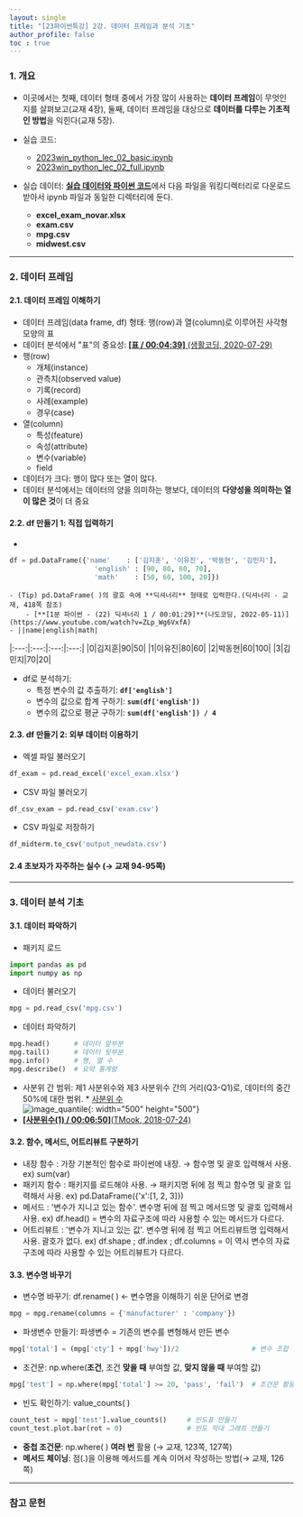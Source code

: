 ```yaml
---
layout: single
title: "[23파이썬특강] 2강. 데이터 프레임과 분석 기초"
author_profile: false
toc : true
---
```


### 1. 개요
- 이곳에서는 첫째, 데이터 형태 중에서 가장 많이 사용하는 **데이터 프레임**이 무엇인지를 살펴보고(교재 4장), 둘째, 데이터 프레임을 대상으로 **데이터를 다루는 기초적인 방법**을 익힌다(교재 5장).
- 실습 코드: 
	- [2023win_python_lec_02_basic.ipynb](https://github.com/hursoo/2023_winter_python-lecture/blob/main/excise_code/2023win_python_lec_02_basic.ipynb)
    - [2023win_python_lec_02_full.ipynb](https://github.com/hursoo/2023_winter_python-lecture/blob/main/excise_code/2023win_python_lec_02_full.ipynb)

- 실습 데이터: [**실습 데이터와 파이썬 코드**](https://github.com/youngwoos/Doit_Python)에서 다음 파일을 워킹디렉터리로 다운로드 받아서 ipynb 파일과 동일한 디렉터리에 둔다.
	- **excel_exam_novar.xlsx**
	- **exam.csv**
	- **mpg.csv**
	- **midwest.csv**

---

### 2. 데이터 프레임
#### 2.1. 데이터 프레임 이해하기
- 데이터 프레임(data frame, df) 형태: 행(row)과 열(column)로 이루어진 사각형 모양의 표
- 데이터 분석에서 "표"의 중요성: [**[표 / 00:04:39]** (생활코딩, 2020-07-29)](https://www.youtube.com/watch?v=dzNsDGXuCBg)
- 행(row)
	 - 개체(instance)  
	 - 관측치(observed value)  
	 - 기록(record)  
	 - 사례(example)  
	 - 경우(case)  
- 열(column)  
	 - 특성(feature)  
	 - 속성(attribute)  
	 - 변수(variable)  
	 - field  
- 데이터가 크다: 행이 많다 또는 열이 많다.
- 데이터 분석에서는 데이터의 양을 의미하는 행보다, 데이터의 **다양성을 의미하는 열이 많은 것**이 더 중요

#### 2.2. df 만들기 1: 직접 입력하기
- <br> 
```python  
df = pd.DataFrame({'name'    : ['김지훈', '이유진', '박동현', '김민지'],
                     'english' : [90, 80, 60, 70],
                     'math'    : [50, 60, 100, 20]})
```
    - (Tip) pd.DataFrame( )의 괄호 속에 **딕셔너리** 형태로 입력한다.(딕셔너리 - 교재, 418쪽 참조)
		- [**[1분 파이썬 - (22) 딕셔너리 1 / 00:01:29]**(나도코딩, 2022-05-11)](https://www.youtube.com/watch?v=ZLp_Wg6VxfA)
    - ||name|english|math|
|:---:|:---:|:---:|:---:|
|0|김지훈|90|50|
|1|이유진|80|60|
|2|박동현|60|100|
|3|김민지|70|20|

- df로 분석하기: 
    - 특정 변수의 값 추출하기: **```df['english']```**
    - 변수의 값으로 합계 구하기: **```sum(df['english'])```**
    - 변수의 값으로 평균 구하기: **```sum(df['english']) / 4```**

#### 2.3. df 만들기 2: 외부 데이터 이용하기
- 엑셀 파일 불러오기 
```python
df_exam = pd.read_excel('excel_exam.xlsx')
```
- CSV 파일 불러오기
```python
df_csv_exam = pd.read_csv('exam.csv')
```
- CSV 파일로 저장하기
```python
df_midterm.to_csv('output_newdata.csv')
```

#### 2.4 초보자가 자주하는 실수 (&rarr; 교재 94-95쪽)

---

### 3. 데이터 분석 기초

#### 3.1. 데이터 파악하기
- 패키지 로드
```python
import pandas as pd
import numpy as np
```
- 데이터 불러오기
```python
mpg = pd.read_csv('mpg.csv')
```
- 데이터 파악하기
```python
mpg.head()      # 데이터 앞부분
mpg.tail()      # 데이터 뒷부분
mpg.info()      # 행, 열 수
mpg.describe()  # 요약 통계량
```
- 사분위 간 범위: 제1 사분위수와 제3 사분위수 간의 거리(Q3-Q1)로, 데이터의 중간 50%에 대한 범위. * [사분위 수](https://support.minitab.com/ko-kr/minitab/20/help-and-how-to/graphs/boxplot/interpret-the-results/quartiles/)  
![image_quantile](https://github.com/hursoo/2023_winter_python-lecture/assets/39477358/c159d399-6f08-49fa-9a5e-105b4c818608){: width="500" height="500"} 
- [**[사분위수(1) / 00:06:50]**(TMook, 2018-07-24)](https://www.youtube.com/watch?v=wDtQHRK4HAY)

#### 3.2. 함수, 메서드, 어트리뷰트 구분하기
- 내장 함수 : 가장 기본적인 함수로 파이썬에 내장. &rarr; 함수명 및 괄호 입력해서 사용. ex) sum(var)
- 패키지 함수 : 패키지를 로드해야 사용. &rarr; 패키지명 뒤에 점 찍고 함수명 및 괄호 입력해서 사용. ex) pd.DataFrame({'x':[1, 2, 3]})
- 메서드 : '변수가 지니고 있는 함수'. 변수명 뒤에 점 찍고 메서드명 및 괄호 입력해서 사용. ex) df.head() = 변수의 자료구조에 따라 사용할 수 있는 메서드가 다르다.
- 어트리뷰트 : '변수가 지니고 있는 값'. 변수명 뒤에 점 찍고 어트리뷰트명 입력해서 사용. 괄호가 없다.  ex) df.shape ; df.index ; df.columns = 이 역시 변수의 자료구조에 따라 사용할 수 있는 어트리뷰트가 다르다.


#### 3.3. 변수명 바꾸기
- 변수명 바꾸기: df.rename( ) &larr; 변수명을 이해하기 쉬운 단어로 변경
```python
mpg = mpg.rename(columns = {'manufacturer' : 'company'})
```
- 파생변수 만들기: 파생변수 = 기존의 변수를 변형해서 만든 변수 <br>
```python
mpg['total'] = (mpg['cty'] + mpg['hwy'])/2                  # 변수 조합
```
- 조건문: np.where(**조건**, 조건 **맞을 때** 부여할 값, **맞지 않을 때** 부여할 값)
```python
mpg['test'] = np.where(mpg['total'] >= 20, 'pass', 'fail')  # 조건문 활용
```
- 빈도 확인하기: value_counts( )
```python
count_test = mpg['test'].value_counts()     # 빈도표 만들기
count_test.plot.bar(rot = 0)                # 빈도 막대 그래프 만들기
```
- **중첩 조건문**: np.where( ) **여러 번** 활용 (&rarr; 교재, 123쪽, 127쪽)
- **메서드 체이닝**: 점(.)을 이용해 메서드를 계속 이어서 작성하는 방법(&rarr; 교재, 126쪽)

---

### 참고 문헌

